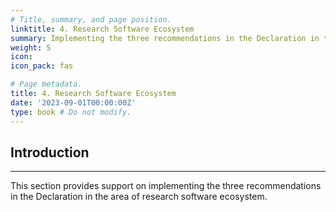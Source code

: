 ```yaml
---
# Title, summary, and page position.
linktitle: 4. Research Software Ecosystem
summary: Implementing the three recommendations in the Declaration in the context of the research software ecosystem.
weight: 5
icon: 
icon_pack: fas

# Page metadata.
title: 4. Research Software Ecosystem
date: '2023-09-01T00:00:00Z'
type: book # Do not modify.
---
```


## Introduction
---

This section provides support on implementing the three recommendations in the Declaration in the area of research software ecosystem.


